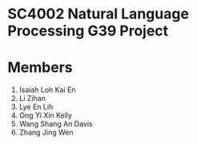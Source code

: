 # SC4002 Natural Language Processing G39 Project

# Members
1. Isaiah Loh Kai En
2. Li Zihan
3. Lye En Lih 
4. Ong Yi Xin Kelly 
5. Wang Shang An Davis
6. Zhang Jing Wen
